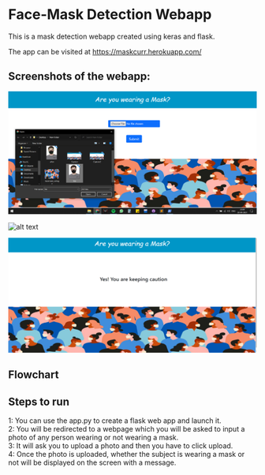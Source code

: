 # Face-Mask Detection Webapp
This is a mask detection webapp created using keras and flask.

The app can be visited at https://maskcurr.herokuapp.com/

<h2>Screenshots of the webapp:</h2>

![alt text](https://github.com/usmanbinkhalid/Face_Mask_Detection/blob/main/mask_dec/Pics/Capture3.PNG)

![alt text](https://github.com/usmanbinkhalid/Face_Mask_Detection/blob/main/mask_dec/Pics/after.PNG)

![alt text](https://github.com/usmanbinkhalid/Face_Mask_Detection/blob/main/mask_dec/Pics/Capture2.PNG)

<h2>Flowchart</h2>

<h2>Steps to run</h2>
 1: You can use the app.py to create a flask web app and launch it.<br>
 2: You will be redirected to a webpage which you will be asked to input a photo of any person wearing or not wearing a mask.<br>
 3: It will ask you to upload a photo and then you have to click upload.<br>
 4: Once the photo is uploaded, whether the subject is wearing a mask or not will be displayed on the screen with a message.<br>
 
 
